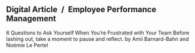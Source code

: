 ## Digital Article / Employee Performance Management

6 Questions to Ask Yourself When You’re Frustrated with Your Team Before lashing out, take a moment to pause and reflect. by Amii Barnard-Bahn and Noémie Le Pertel